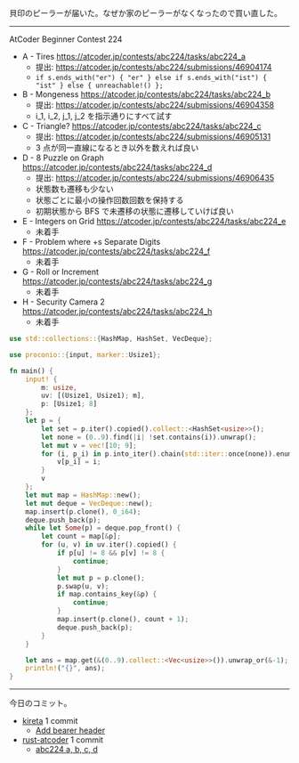 貝印のピーラーが届いた。なぜか家のピーラーがなくなったので買い直した。

---

AtCoder Beginner Contest 224

- A - Tires
  <https://atcoder.jp/contests/abc224/tasks/abc224_a>
  - 提出: <https://atcoder.jp/contests/abc224/submissions/46904174>
  - `if s.ends_with("er") { "er" } else if s.ends_with("ist") { "ist" } else { unreachable!() };`
- B - Mongeness
  <https://atcoder.jp/contests/abc224/tasks/abc224_b>
  - 提出: <https://atcoder.jp/contests/abc224/submissions/46904358>
  - i_1, i_2, j_1, j_2 を指示通りにすべて試す
- C - Triangle?
  <https://atcoder.jp/contests/abc224/tasks/abc224_c>
  - 提出: <https://atcoder.jp/contests/abc224/submissions/46905131>
  - 3 点が同一直線になるとき以外を数えれば良い
- D - 8 Puzzle on Graph
  <https://atcoder.jp/contests/abc224/tasks/abc224_d>
  - 提出: <https://atcoder.jp/contests/abc224/submissions/46906435>
  - 状態数も遷移も少ない
  - 状態ごとに最小の操作回数回数を保持する
  - 初期状態から BFS で未遷移の状態に遷移していけば良い
- E - Integers on Grid
  <https://atcoder.jp/contests/abc224/tasks/abc224_e>
  - 未着手
- F - Problem where +s Separate Digits
  <https://atcoder.jp/contests/abc224/tasks/abc224_f>
  - 未着手
- G - Roll or Increment
  <https://atcoder.jp/contests/abc224/tasks/abc224_g>
  - 未着手
- H - Security Camera 2
  <https://atcoder.jp/contests/abc224/tasks/abc224_h>
  - 未着手

```rust
use std::collections::{HashMap, HashSet, VecDeque};

use proconio::{input, marker::Usize1};

fn main() {
    input! {
        m: usize,
        uv: [(Usize1, Usize1); m],
        p: [Usize1; 8]
    };
    let p = {
        let set = p.iter().copied().collect::<HashSet<usize>>();
        let none = (0..9).find(|i| !set.contains(i)).unwrap();
        let mut v = vec![10; 9];
        for (i, p_i) in p.into_iter().chain(std::iter::once(none)).enumerate() {
            v[p_i] = i;
        }
        v
    };
    let mut map = HashMap::new();
    let mut deque = VecDeque::new();
    map.insert(p.clone(), 0_i64);
    deque.push_back(p);
    while let Some(p) = deque.pop_front() {
        let count = map[&p];
        for (u, v) in uv.iter().copied() {
            if p[u] != 8 && p[v] != 8 {
                continue;
            }
            let mut p = p.clone();
            p.swap(u, v);
            if map.contains_key(&p) {
                continue;
            }
            map.insert(p.clone(), count + 1);
            deque.push_back(p);
        }
    }

    let ans = map.get(&(0..9).collect::<Vec<usize>>()).unwrap_or(&-1);
    println!("{}", ans);
}
```

---

今日のコミット。

- [kireta](https://github.com/bouzuya/kireta) 1 commit
  - [Add bearer header](https://github.com/bouzuya/kireta/commit/d7bc0e386e8696c9d25dc9f837e91f6fa5465960)
- [rust-atcoder](https://github.com/bouzuya/rust-atcoder) 1 commit
  - [abc224 a, b, c, d](https://github.com/bouzuya/rust-atcoder/commit/ffd8963148ba013d958cab701c5c6642b1310594)
